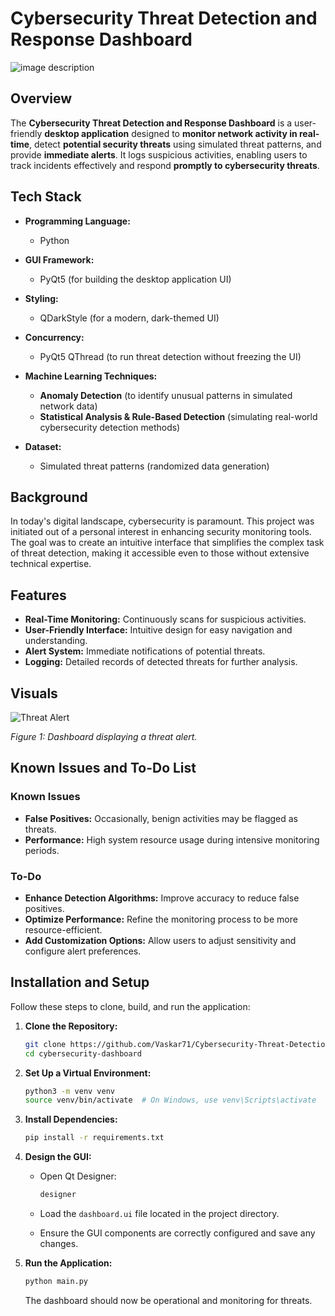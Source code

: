 # Cybersecurity Threat Detection and Response Dashboard

![image description](https://github.com/Vaskar71/Cybersecurity-Threat-Detection-and-Response-Dashboard/blob/main/Introduction%20Image.png?raw=true)



## Overview

The **Cybersecurity Threat Detection and Response Dashboard** is a user-friendly **desktop application** designed to **monitor network activity in real-time**, detect **potential security threats** using simulated threat patterns, and provide **immediate alerts**. It logs suspicious activities, enabling users to track incidents effectively and respond **promptly to cybersecurity threats**.

## Tech Stack

- **Programming Language:**  
  - Python  

- **GUI Framework:**  
  - PyQt5 (for building the desktop application UI)  

- **Styling:**  
  - QDarkStyle (for a modern, dark-themed UI)  

- **Concurrency:**  
  - PyQt5 QThread (to run threat detection without freezing the UI)  

- **Machine Learning Techniques:**  
  - **Anomaly Detection** (to identify unusual patterns in simulated network data)  
  - **Statistical Analysis & Rule-Based Detection** (simulating real-world cybersecurity detection methods)  

- **Dataset:**  
  - Simulated threat patterns (randomized data generation)   


## Background

In today's digital landscape, cybersecurity is paramount. This project was initiated out of a personal interest in enhancing security monitoring tools. The goal was to create an intuitive interface that simplifies the complex task of threat detection, making it accessible even to those without extensive technical expertise.

## Features

- **Real-Time Monitoring:** Continuously scans for suspicious activities.
- **User-Friendly Interface:** Intuitive design for easy navigation and understanding.
- **Alert System:** Immediate notifications of potential threats.
- **Logging:** Detailed records of detected threats for further analysis.

## Visuals

![Threat Alert](https://github.com/Vaskar71/Cybersecurity-Threat-Detection-and-Response-Dashboard/blob/main/Threat.png?raw=true)

*Figure 1: Dashboard displaying a threat alert.*

## Known Issues and To-Do List

### Known Issues

- **False Positives:** Occasionally, benign activities may be flagged as threats.
- **Performance:** High system resource usage during intensive monitoring periods.

### To-Do

- **Enhance Detection Algorithms:** Improve accuracy to reduce false positives.
- **Optimize Performance:** Refine the monitoring process to be more resource-efficient.
- **Add Customization Options:** Allow users to adjust sensitivity and configure alert preferences.

## Installation and Setup

Follow these steps to clone, build, and run the application:

1. **Clone the Repository:**

   ```bash
   git clone https://github.com/Vaskar71/Cybersecurity-Threat-Detection-and-Response-Dashboard.git
   cd cybersecurity-dashboard
   ```

2. **Set Up a Virtual Environment:**

   ```bash
   python3 -m venv venv
   source venv/bin/activate  # On Windows, use venv\Scripts\activate
   ```

3. **Install Dependencies:**

   ```bash
   pip install -r requirements.txt
   ```

4. **Design the GUI:**

   - Open Qt Designer:

     ```bash
     designer
     ```

   - Load the `dashboard.ui` file located in the project directory.
   - Ensure the GUI components are correctly configured and save any changes.

5. **Run the Application:**

   ```bash
   python main.py
   ```

   The dashboard should now be operational and monitoring for threats.

